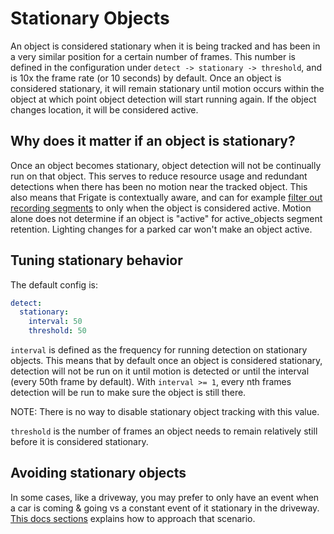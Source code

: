 # Stationary Objects

An object is considered stationary when it is being tracked and has been in a very similar position for a certain number of frames. This number is defined in the configuration under `detect -> stationary -> threshold`, and is 10x the frame rate (or 10 seconds) by default. Once an object is considered stationary, it will remain stationary until motion occurs within the object at which point object detection will start running again. If the object changes location, it will be considered active.

## Why does it matter if an object is stationary?

Once an object becomes stationary, object detection will not be continually run on that object. This serves to reduce resource usage and redundant detections when there has been no motion near the tracked object. This also means that Frigate is contextually aware, and can for example [filter out recording segments](record.md#what-do-the-different-retain-modes-mean) to only when the object is considered active. Motion alone does not determine if an object is "active" for active_objects segment retention. Lighting changes for a parked car won't make an object active.

## Tuning stationary behavior

The default config is:

```yaml
detect:
  stationary:
    interval: 50
    threshold: 50
```

`interval` is defined as the frequency for running detection on stationary objects. This means that by default once an object is considered stationary, detection will not be run on it until motion is detected or until the interval (every 50th frame by default). With `interval >= 1`, every nth frames detection will be run to make sure the object is still there.

NOTE: There is no way to disable stationary object tracking with this value.

`threshold` is the number of frames an object needs to remain relatively still before it is considered stationary.

## Avoiding stationary objects

In some cases, like a driveway, you may prefer to only have an event when a car is coming & going vs a constant event of it stationary in the driveway. [This docs sections](../guides/stationary_objects.md) explains how to approach that scenario.
